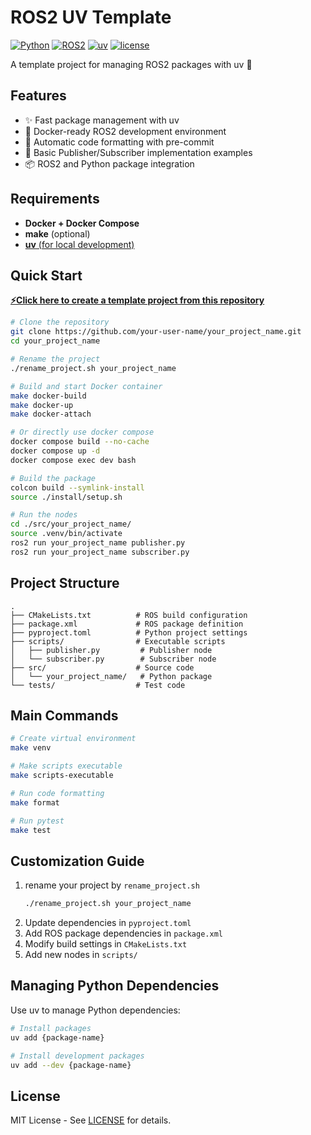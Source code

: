 # ROS2 UV Template

[![Python](https://img.shields.io/badge/Python-3.12-blue?logo=python&logoColor=white)](https://www.python.org)
[![ROS2](https://img.shields.io/badge/ROS2-Jazzy-blue?logo=ros&logoColor=white)](https://docs.ros.org/en/jazzy)
[![uv](https://img.shields.io/badge/uv-0.5.x-blue)](https://docs.astral.sh/uv/)
[![license](https://img.shields.io/badge/License-MIT-green.svg)](LICENSE)

A template project for managing ROS2 packages with uv 🚀

## Features

- ✨ Fast package management with uv
- 🐋 Docker-ready ROS2 development environment
- 🔧 Automatic code formatting with pre-commit
- 🎯 Basic Publisher/Subscriber implementation examples
- 📦 ROS2 and Python package integration

## Requirements

- **Docker + Docker Compose**
- **make** (optional)
- [**uv** (for local development)](https://docs.astral.sh/uv/)

## Quick Start

[**⚡️Click here to create a template project from this repository**](https://github.com/new?template_name=ros2_uv_template&template_owner=Geson-anko)

```bash
# Clone the repository
git clone https://github.com/your-user-name/your_project_name.git
cd your_project_name

# Rename the project
./rename_project.sh your_project_name

# Build and start Docker container
make docker-build
make docker-up
make docker-attach

# Or directly use docker compose
docker compose build --no-cache
docker compose up -d
docker compose exec dev bash

# Build the package
colcon build --symlink-install
source ./install/setup.sh

# Run the nodes
cd ./src/your_project_name/
source .venv/bin/activate
ros2 run your_project_name publisher.py
ros2 run your_project_name subscriber.py
```

## Project Structure

```
.
├── CMakeLists.txt          # ROS build configuration
├── package.xml             # ROS package definition
├── pyproject.toml          # Python project settings
├── scripts/                # Executable scripts
│   ├── publisher.py         # Publisher node
│   └── subscriber.py        # Subscriber node
├── src/                    # Source code
│   └── your_project_name/   # Python package
└── tests/                  # Test code
```

## Main Commands

```bash
# Create virtual environment
make venv

# Make scripts executable
make scripts-executable

# Run code formatting
make format

# Run pytest
make test
```

## Customization Guide

1. rename your project by `rename_project.sh`
   ```sh
   ./rename_project.sh your_project_name
   ```
2. Update dependencies in `pyproject.toml`
3. Add ROS package dependencies in `package.xml`
4. Modify build settings in `CMakeLists.txt`
5. Add new nodes in `scripts/`

## Managing Python Dependencies

Use uv to manage Python dependencies:

```bash
# Install packages
uv add {package-name}

# Install development packages
uv add --dev {package-name}
```

## License

MIT License - See [LICENSE](LICENSE) for details.
